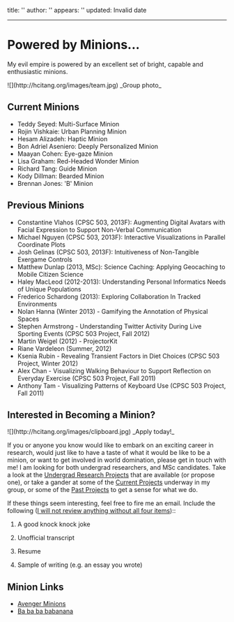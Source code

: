 title: ''
author: ''
appears: ''
updated: Invalid date

---

# Powered by Minions...

My evil empire is powered by an excellent set of bright, capable and enthusiastic minions. 

<div class="img"><span class="frame rfloat"> ![](http://hcitang.org/images/team.jpg)
<span class="caption">_Group photo_</span></span></div>

## Current Minions

* Teddy Seyed: Multi-Surface Minion
* Rojin Vishkaie: Urban Planning Minion
* Hesam Alizadeh: Haptic Minion
* Bon Adriel Aseniero: Deeply Personalized Minion
* Maayan Cohen: Eye-gaze Minion
* Lisa Graham: Red-Headed Wonder Minion
* Richard Tang: Guide Minion
* Kody Dillman: Bearded Minion
* Brennan Jones: 'B' Minion

## Previous Minions

* Constantine Vlahos (CPSC 503, 2013F): Augmenting Digital Avatars with Facial Expression to Support Non-Verbal Communication
* Michael Nguyen (CPSC 503, 2013F): Interactive Visualizations in Parallel Coordinate Plots
* Josh Gelinas (CPSC 503, 2013F): Intuitiveness of Non-Tangible Exergame Controls
* Matthew Dunlap (2013, MSc): Science Caching: Applying Geocaching to Mobile Citizen Science
* Haley MacLeod (2012-2013): Understanding Personal Informatics Needs of Unique Populations
* Frederico Schardong (2013): Exploring Collaboration In Tracked Environments
* Nolan Hanna (Winter 2013) - Gamifying the Annotation of Physical Spaces
* Stephen Armstrong - Understanding Twitter Activity During Live Sporting Events (CPSC 503 Project, Fall 2012)
* Martin Weigel (2012) - ProjectorKit
* Riane Vardeleon (Summer, 2012)
* Ksenia Rubin - Revealing Transient Factors in Diet Choices (CPSC 503 Project, Winter 2012)
* Alex  Chan - Visualizing Walking Behaviour to Support Reflection on Everyday Exercise (CPSC 503 Project, Fall 2011)
* Anthony Tam - Visualizing Patterns of Keyboard Use (CPSC 503 Project, Fall 2011)

## Interested in Becoming a Minion?

<div class="img"><span class="frame rfloat"> ![](http://hcitang.org/images/clipboard.jpg)
<span class="caption">_Apply today!_</span></span></div>

If you or anyone you know would like to embark on an exciting career in research, would just like to have a taste of what it would be like to be a minion, or want to get involved in world domination, please get in touch with me! I am looking for both undergrad researchers, and MSc candidates. Take a look at the [Undergrad Research Projects](Research/UndergradResearchProjects.md) that are available (or propose one), or take a gander at some of the [Current Projects](Research/CurrentProjects.md) underway in my group, or some of the [Past Projects](Research/PastProjects.md) to get a sense for what we do.

If these things seem interesting, feel free to fire me an email. Include the following ([I will not review anything without all four items](http://www.snopes.com/music/artists/vanhalen.asp))::

1.  A good knock knock joke

2.  Unofficial transcript

3.  Resume

4.  Sample of writing (e.g. an essay you wrote)

## Minion Links

* [Avenger Minions](http://squall95.blogspot.ca/2012/05/banana-potato.html)
* [Ba ba ba babanana](http://www.youtube.com/watch?v=6qsH_LFRr6k&list=PLC8339FAF82A94A6F)
